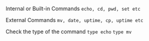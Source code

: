 Internal or Built-in Commands
`echo, cd, pwd, set etc`

External Commands
`mv, date, uptime, cp, uptime etc`

Check the type of the command
`type echo`
`type mv`
